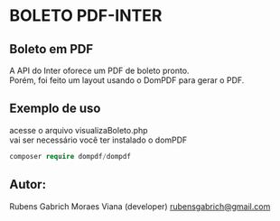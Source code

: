 # BOLETO PDF-INTER

## Boleto em PDF
A API do Inter oforece um PDF de boleto pronto.<br>
Porém, foi feito um layout usando o DomPDF para gerar o PDF.<br>

## Exemplo de uso
acesse o arquivo visualizaBoleto.php<br>
vai ser necessário você ter instalado o domPDF
```php
composer require dompdf/dompdf
```

## Autor:
Rubens Gabrich Moraes Viana (developer) rubensgabrich@gmail.com<br>